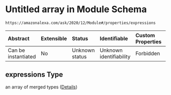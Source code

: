 # Untitled array in Module Schema

```txt
https://amazonalexa.com/ask/2020/12/Module#/properties/expressions
```



| Abstract            | Extensible | Status         | Identifiable            | Custom Properties | Additional Properties | Access Restrictions | Defined In                                                        |
| :------------------ | :--------- | :------------- | :---------------------- | :---------------- | :-------------------- | :------------------ | :---------------------------------------------------------------- |
| Can be instantiated | No         | Unknown status | Unknown identifiability | Forbidden         | Allowed               | none                | [Module.json\*](../../schemas/Module.json "open original schema") |

## expressions Type

an array of merged types ([Details](module-properties-expressions-items.md))
